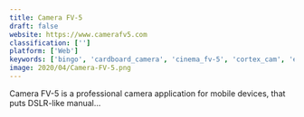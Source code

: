 ```yaml
---
title: Camera FV-5
draft: false 
website: https://www.camerafv5.com
classification: ['']
platform: ['Web']
keywords: ['bingo', 'cardboard_camera', 'cinema_fv-5', 'cortex_cam', 'everpurse', 'facetune', 'filmic_pro', 'hasselblad_x1d_ii', 'light_l16_camera', 'open_camera', 'pycam', 'relonch_camera', 'vsco', 'vsco_cam', 'xoo_belt']
image: 2020/04/Camera-FV-5.png
---
```

Camera FV-5 is a professional camera application for mobile devices, that puts DSLR-like manual...